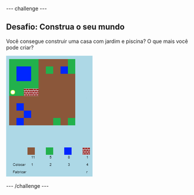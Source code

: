\--- challenge \---

## Desafio: Construa o seu mundo

Você consegue construir uma casa com jardim e piscina? O que mais você pode criar?

![screenshot](images/craft-build-example.png)

\--- /challenge \---